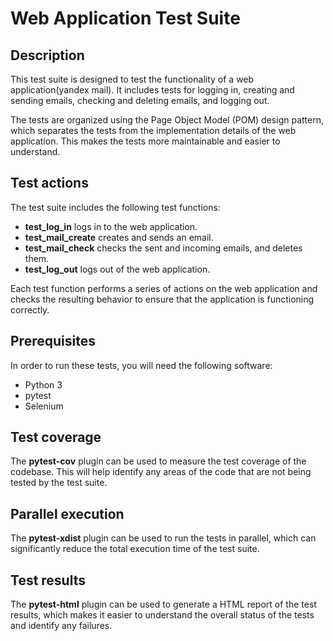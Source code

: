 # Web Application Test Suite
## Description
This test suite is designed to test the functionality of a web application(yandex mail). It includes tests for logging in, creating and sending emails, checking and deleting emails, and logging out.

The tests are organized using the Page Object Model (POM) design pattern, which separates the tests from the implementation details of the web application. This makes the tests more maintainable and easier to understand.

## Test actions
The test suite includes the following test functions:

- **test_log_in** logs in to the web application.
- **test_mail_create** creates and sends an email.
- **test_mail_check** checks the sent and incoming emails, and deletes them.
- **test_log_out** logs out of the web application.

Each test function performs a series of actions on the web application and checks the resulting behavior to ensure that the application is functioning correctly.

## Prerequisites
In order to run these tests, you will need the following software:

- Python 3
- pytest
- Selenium

## Test coverage
The **pytest-cov** plugin can be used to measure the test coverage of the codebase. This will help identify any areas of the code that are not being tested by the test suite.

## Parallel execution
The **pytest-xdist** plugin can be used to run the tests in parallel, which can significantly reduce the total execution time of the test suite.

## Test results
The **pytest-html** plugin can be used to generate a HTML report of the test results, which makes it easier to understand the overall status of the tests and identify any failures.
